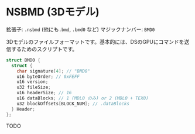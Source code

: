# NSBMD (3Dモデル)

拡張子: `.nsbmd` (他にも`.bmd`, `.bmd0` など)
マジックナンバー: `BMD0`

3Dモデルのファイルフォーマットです。基本的には、DSのGPUにコマンドを送信するためのスクリプトです。

```cpp
struct BMD0 {
  struct {
  	char signature[4]; // "BMD0"
  	u16 byteOrder; // 0xFEFF
  	u16 version;
  	u32 fileSize;
  	u16 headerSize; // 16
  	u16 dataBlocks; // 1 (MDL0 のみ) or 2 (MDL0 + TEX0)
    u32 blockOffsets[BLOCK_NUM]; // .dataBlocks 
  } Header;
};
```

TODO